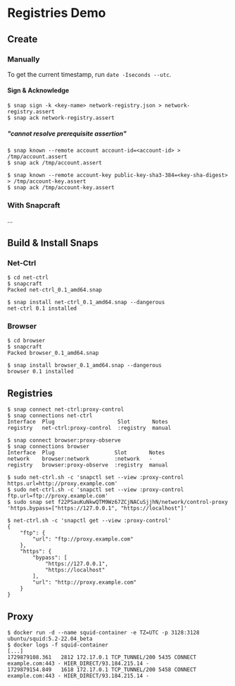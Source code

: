 # Registries Demo

## Create

### Manually

To get the current timestamp, run `date -Iseconds --utc`.

#### Sign & Acknowledge

```console
$ snap sign -k <key-name> network-registry.json > network-registry.assert
$ snap ack network-registry.assert
```

##### "cannot resolve prerequisite assertion"

```console
$ snap known --remote account account-id=<account-id> > /tmp/account.assert
$ snap ack /tmp/account.assert

$ snap known --remote account-key public-key-sha3-384=<key-sha-digest> > /tmp/account-key.assert
$ snap ack /tmp/account-key.assert
```

### With Snapcraft

...

## Build & Install Snaps

### Net-Ctrl

```console
$ cd net-ctrl
$ snapcraft
Packed net-ctrl_0.1_amd64.snap

$ snap install net-ctrl_0.1_amd64.snap --dangerous
net-ctrl 0.1 installed
```

### Browser

```console
$ cd browser
$ snapcraft
Packed browser_0.1_amd64.snap

$ snap install browser_0.1_amd64.snap --dangerous
browser 0.1 installed
```

## Registries

```console
$ snap connect net-ctrl:proxy-control
$ snap connections net-ctrl
Interface  Plug                    Slot       Notes
registry   net-ctrl:proxy-control  :registry  manual

$ snap connect browser:proxy-observe
$ snap connections browser
Interface  Plug                   Slot       Notes
network    browser:network        :network   -
registry   browser:proxy-observe  :registry  manual

$ sudo net-ctrl.sh -c 'snapctl set --view :proxy-control https.url=http://proxy.example.com'
$ sudo net-ctrl.sh -c 'snapctl set --view :proxy-control ftp.url=ftp://proxy.example.com'
$ sudo snap set f22PSauKuNkwQTM9Wz67ZCjNACuSjjhN/network/control-proxy 'https.bypass=["https://127.0.0.1", "https://localhost"]'

$ net-ctrl.sh -c 'snapctl get --view :proxy-control'
{
    "ftp": {
        "url": "ftp://proxy.example.com"
    },
    "https": {
        "bypass": [
            "https://127.0.0.1",
            "https://localhost"
        ],
        "url": "http://proxy.example.com"
    }
}
```

## Proxy

```console
$ docker run -d --name squid-container -e TZ=UTC -p 3128:3128 ubuntu/squid:5.2-22.04_beta
$ docker logs -f squid-container
[...]
1729879108.361   2812 172.17.0.1 TCP_TUNNEL/200 5435 CONNECT example.com:443 - HIER_DIRECT/93.184.215.14 -
1729879154.849   1618 172.17.0.1 TCP_TUNNEL/200 5458 CONNECT example.com:443 - HIER_DIRECT/93.184.215.14 -
```
